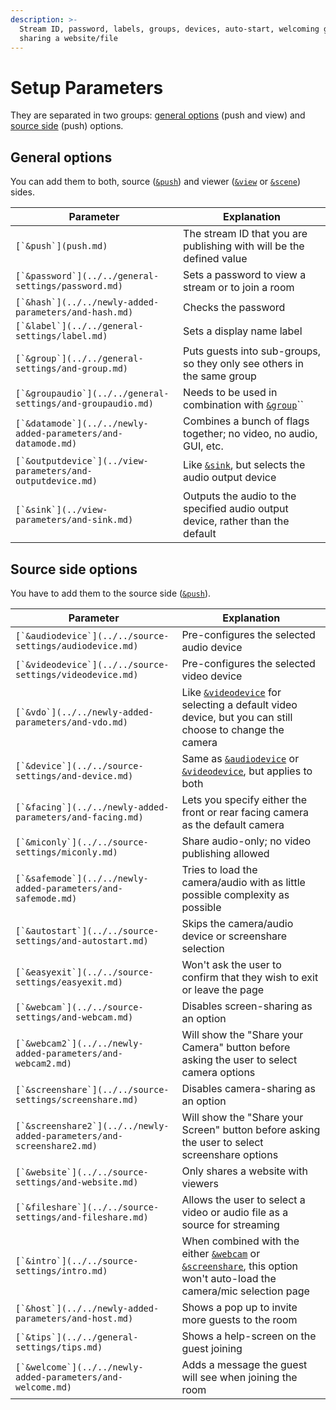 ```yaml
---
description: >-
  Stream ID, password, labels, groups, devices, auto-start, welcoming guests,
  sharing a website/file
---
```


# Setup Parameters

They are separated in two groups: [general options](./#general-options) (push and view) and [source side](./#source-side-options) (push) options.

## General options

You can add them to both, source ([`&push`](push.md)) and viewer ([`&view`](../view-parameters/view.md) or [`&scene`](../view-parameters/scene.md)) sides.

| Parameter                                                       | Explanation                                                                            |
| --------------------------------------------------------------- | -------------------------------------------------------------------------------------- |
| ``[`&push`](push.md)``                                          | The stream ID that you are publishing with will be the defined value                   |
| ``[`&password`](../../general-settings/password.md)``           | Sets a password to view a stream or to join a room                                     |
| ``[`&hash`](../../newly-added-parameters/and-hash.md)``         | Checks the password                                                                    |
| ``[`&label`](../../general-settings/label.md)``                 | Sets a display name label                                                              |
| ``[`&group`](../../general-settings/and-group.md)``             | Puts guests into sub-groups, so they only see others in the same group                 |
| ``[`&groupaudio`](../../general-settings/and-groupaudio.md)``   | Needs to be used in combination with [`&group`](../../general-settings/and-group.md)`` |
| ``[`&datamode`](../../newly-added-parameters/and-datamode.md)`` | Combines a bunch of flags together; no video, no audio, GUI, etc.                      |
| ``[`&outputdevice`](../view-parameters/and-outputdevice.md)``   | Like [`&sink`](../view-parameters/and-sink.md), but selects the audio output device    |
| ``[`&sink`](../view-parameters/and-sink.md)``                   | Outputs the audio to the specified audio output device, rather than the default        |

## Source side options

You have to add them to the source side ([`&push`](push.md)).

| Parameter                                                               | Explanation                                                                                                                                                                                         |
| ----------------------------------------------------------------------- | --------------------------------------------------------------------------------------------------------------------------------------------------------------------------------------------------- |
| ``[`&audiodevice`](../../source-settings/audiodevice.md)``              | Pre-configures the selected audio device                                                                                                                                                            |
| ``[`&videodevice`](../../source-settings/videodevice.md)``              | Pre-configures the selected video device                                                                                                                                                            |
| ``[`&vdo`](../../newly-added-parameters/and-vdo.md)``                   | Like [`&videodevice`](../../source-settings/videodevice.md) for selecting a default video device, but you can still choose to change the camera                                                     |
| ``[`&device`](../../source-settings/and-device.md)``                    | Same as [`&audiodevice`](../../source-settings/audiodevice.md) or [`&videodevice`](../../source-settings/videodevice.md), but applies to both                                                       |
| ``[`&facing`](../../newly-added-parameters/and-facing.md)``             | Lets you specify either the front or rear facing camera as the default camera                                                                                                                       |
| ``[`&miconly`](../../source-settings/miconly.md)``                      | Share audio-only; no video publishing allowed                                                                                                                                                       |
| ``[`&safemode`](../../newly-added-parameters/and-safemode.md)``         | Tries to load the camera/audio with as little possible complexity as possible                                                                                                                       |
| ``[`&autostart`](../../source-settings/and-autostart.md)``              | Skips the camera/audio device or screenshare selection                                                                                                                                              |
| ``[`&easyexit`](../../source-settings/easyexit.md)``                    | Won't ask the user to confirm that they wish to exit or leave the page                                                                                                                              |
| ``[`&webcam`](../../source-settings/and-webcam.md)``                    | Disables screen-sharing as an option                                                                                                                                                                |
| ``[`&webcam2`](../../newly-added-parameters/and-webcam2.md)``           | Will show the "Share your Camera" button before asking the user to select camera options                                                                                                            |
| ``[`&screenshare`](../../source-settings/screenshare.md)``              | Disables camera-sharing as an option                                                                                                                                                                |
| ``[`&screenshare2`](../../newly-added-parameters/and-screenshare2.md)`` | Will show the "Share your Screen" button before asking the user to select screenshare options                                                                                                       |
| ``[`&website`](../../source-settings/and-website.md)``                  | Only shares a website with viewers                                                                                                                                                                  |
| ``[`&fileshare`](../../source-settings/and-fileshare.md)``              | Allows the user to select a video or audio file as a source for streaming                                                                                                                           |
| ``[`&intro`](../../source-settings/intro.md)``                          | When combined with the either [`&webcam`](../../source-settings/and-webcam.md) or [`&screenshare`](../../source-settings/screenshare.md), this option won't auto-load the camera/mic selection page |
| ``[`&host`](../../newly-added-parameters/and-host.md)``                 | Shows a pop up to invite more guests to the room                                                                                                                                                    |
| ``[`&tips`](../../general-settings/tips.md)``                           | Shows a help-screen on the guest joining                                                                                                                                                            |
| ``[`&welcome`](../../newly-added-parameters/and-welcome.md)``           | Adds a message the guest will see when joining the room                                                                                                                                             |
